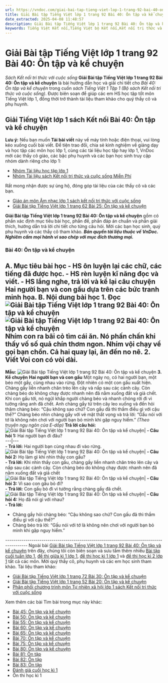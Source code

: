 ```yaml
---
url: https://vndoc.com/giai-bai-tap-tieng-viet-lop-1-trang-92-bai-40-on-tap-va-ke-chuyen-205799
title: Giải Bài tập Tiếng Việt lớp 1 trang 92 Bài 40: Ôn tập và kể chuyện - Sách Kết nối tri thức với cuộc sống - VnDoc.com
date_extracted: 2025-04-08 11:48:57
description: Giải Bài tập Tiếng Việt lớp 1 trang 92 Bài 40: Ôn tập và kể chuyện được biên soạn nhằm giúp các em HS học tập tốt môn Tiếng Việt lớp 1. Mời các bạn tham khảo.
keywords: Tiếng Việt Kết nối,Tiếng Việt bộ Kết nối,Kết nối tri thức và cuộc sống,Giải Tiếng Việt lớp 1 tập 1,Tiếng Việt lớp 1,Giải Tiếng Việt lớp 1 tập 1 Bài 40 Ôn tập và kể chuyện,Giải sách giáo khoa Tiếng Việt lớp 1 Kết nối,Hướng dẫn giải tiếng việt lớp 1 tập 1,giải tiếng việt lớp 1 kết nối,đáp án tiếng việt lớp 1 tập 1 kết nối,Giải Tiếng Việt lớp 1 trang 92 Bài 40 Ôn tập và kể chuyện,Giải bài tập Tiếng Việt lớp 1 trang 92,Bài 40 Ôn tập và kể chuyện
---
```


# Giải Bài tập Tiếng Việt lớp 1 trang 92 Bài 40: Ôn tập và kể chuyện
 _Sách Kết nối tri thức với cuộc sống_
**Giải Bài tập Tiếng Việt lớp 1 trang 92 Bài 40: Ôn tập và kể chuyện** là bài hướng dẫn học và giải chi tiết cho _Bài 40: Ôn tập và kể chuyện_ trong cuốn _sách Tiếng Việt 1 Tập 1 \(Bộ sách Kết nối tri thức và cuộc sống\)_. Được biên soạn để giúp các em HS học tập tốt môn Tiếng Việt lớp 1, đồng thời trở thành tài liệu tham khảo cho quý thầy cô và phụ huynh.
## Giải Tiếng Việt lớp 1 sách Kết nối Bài 40: Ôn tập và kể chuyện
**Lưu ý:** Nếu bạn muốn **Tải bài viết** này về máy tính hoặc điện thoại, vui lòng kéo xuống cuối bài viết.
Để tiện trao đổi, chia sẻ kinh nghiệm về giảng dạy và học tập các môn học lớp 1, cùng các tài liệu học tập hay lớp 1, VnDoc mời các thầy cô giáo, các bậc phụ huynh và các bạn học sinh truy cập nhóm dành riêng cho lớp 1:
  * [Nhóm Tài liệu học tập lớp 1](<https://vndoc.com/goto?q=aHR0cHM6Ly93d3cuZmFjZWJvb2suY29tL2dyb3Vwcy9UYWkubGlldS5ob2MudGFwLmxvcC4xLlZORE9D>)
  * [Nhóm Tài liệu sách Kết nối tri thức và cuộc sống Miễn Phí](</goto?u=aHR0cHM6Ly93d3cuZmFjZWJvb2suY29tL2dyb3Vwcy83OTk5MDkwNDA3NTEwNjEv>)

Rất mong nhận được sự ủng hộ, đóng góp tài liệu của các thầy cô và các bạn.
  * [Giáo án môn Âm nhạc lớp 1 sách kết nối tri thức với cuộc sống](<https://vndoc.com/giao-an-mon-am-nhac-lop-1-sach-ket-noi-tri-thuc-voi-cuoc-song-204346>)
  * [Giải Bài tập Tiếng Việt lớp 1 trang 62 Bài 25: Ôn tập và kể chuyện](<https://vndoc.com/giai-bai-tap-tieng-viet-lop-1-trang-62-bai-25-on-tap-va-ke-chuyen-205784>)

**Giải Bài tập Tiếng Việt lớp 1 trang 92 Bài 40: Ôn tập và kể chuyện** gồm có phần xác định mục tiêu bài học, phần đề, phần đáp án chuẩn và phần giải thích, hướng dẫn trả lời chi tiết cho từng câu hỏi. Mời các bạn học sinh, quý phụ huynh và các thầy cô tham khảo.
_**Bản quyền tài liệu thuộc về VnDoc. Nghiêm cấm mọi hành vi sao chép với mục đích thương mại.**_
### Bài 40: Ôn tập và kể chuyện
**A. Mục tiêu bài học**
\- HS ôn luyện lại các chữ, các tiếng đã được học.
\- HS rèn luyện kĩ năng đọc và viết.
\- HS lắng nghe, trả lời và kể lại câu chuyện Hai người bạn và con gấu dựa trên các bức tranh minh họa.
**B. Nội dung bài học**
**1\. Đọc**
![Giải Bài tập Tiếng Việt lớp 1 trang 92 Bài 40: Ôn tập và kể chuyện](https://i.vdoc.vn/data/image/2020/09/08/giai-bai-tap-tieng-viet-1-sach-ket-noi-trang-92-bai-40-on-tap-va-ke-chuyen-7.jpg)
![Giải Bài tập Tiếng Việt lớp 1 trang 92 Bài 40: Ôn tập và kể chuyện](https://i.vdoc.vn/data/image/2020/09/08/giai-bai-tap-tieng-viet-lop-1-sach-ket-noi-trang-92-bai-40-on-tap-va-ke-chuyen-1.jpg)
**Nhím con ra bãi cỏ tìm cái ăn. Nó phấn chấn khi thấy vố số quả chín thơm ngon. Nhím vội chạy về gọi bạn chồn. Cả hai quay lại, ăn đến no nê.**
**2. Viết**
**Voi con có vòi dài.**  
---  
**Mẫu:**
![Giải Bài tập Tiếng Việt lớp 1 trang 92 Bài 40: Ôn tập và kể chuyện](https://i.vdoc.vn/data/image/2020/09/08/giai-bai-tap-tieng-viet-1-sach-ket-noi-trang-92-bai-40-on-tap-va-ke-chuyen-6.jpg)
**3. Kể chuyện**
**Hai người bạn và con gấu**
Một ngày nọ, có hai người bạn, một béo một gầy, cùng nhau vào rừng. Đột nhiên có một con gấu xuất hiện. Chàng gầy liền nhanh chân trèo lên cây và nấp sau các cành cây. Còn chàng béo do không chạy được nhanh nên đã nằm xuống đất và giả chết.
Khi con gấu tới, nó ngửi khắp người chàng béo và nhanh chóng rời đi vì tưởng rằng anh đã chết. Anh chàng gầy từ trên cây leo xuống và đến hỏi thăm chàng béo: “Cậu không sao chứ? Con gấu đã thì thầm điều gì với cậu thế?”
Chàng béo nhìn chàng gầy với vẻ mặt thất vọng và trả lời: “Gấu nói với tớ là không nên chơi với người bạn bỏ mình khi gặp nguy hiểm.”
 _\(Theo truyện ngụ ngôn của E-dốp\)_
**Trả lời câu hỏi:**
![Giải Bài tập Tiếng Việt lớp 1 trang 92 Bài 40: Ôn tập và kể chuyện](https://i.vdoc.vn/data/image/2020/09/08/giai-bai-tap-tieng-viet-lop-1-sach-ket-noi-trang-92-bai-40-on-tap-va-ke-chuyen-2.jpg)| **\- Câu hỏi 1:** Hai người bạn đi đâu?  
---|---  
**\- Trả lời:** Hai người bạn cùng nhau đi vào rừng.  
![Giải Bài tập Tiếng Việt lớp 1 trang 92 Bài 40: Ôn tập và kể chuyện](https://i.vdoc.vn/data/image/2020/09/08/giai-bai-tap-tieng-viet-lop-1-sach-ket-noi-trang-92-bai-40-on-tap-va-ke-chuyen-3.jpg)| **\- Câu hỏi 2:** Họ làm gì khi nhìn thấy con gấu?  
**\- Trả lời:** Khi nhìn thấy con gấu, chàng gầy liền nhanh chân trèo lên cây và nấp sau các cành cây. Còn chàng béo do không chạy được nhanh nên đã nằm xuống đất và giả chết  
![Giải Bài tập Tiếng Việt lớp 1 trang 92 Bài 40: Ôn tập và kể chuyện](https://i.vdoc.vn/data/image/2020/09/08/giai-bai-tap-tieng-viet-lop-1-sach-ket-noi-trang-92-bai-40-on-tap-va-ke-chuyen-4.jpg)| **\- Câu hỏi 3:** Vì sao con gấu bỏ đi?  
**\- Trả lời:** Con gấu bỏ đi vì tưởng rằng chàng gầy đã chết.  
![Giải Bài tập Tiếng Việt lớp 1 trang 92 Bài 40: Ôn tập và kể chuyện](https://i.vdoc.vn/data/image/2020/09/08/giai-bai-tap-tieng-viet-lop-1-sach-ket-noi-trang-92-bai-40-on-tap-va-ke-chuyen-5.jpg)| **\- Câu hỏi 4:** Họ đã nói gì với nhau?  
**\- Trả lời:**
  * Chàng gầy hỏi chàng béo: “Cậu không sao chứ? Con gấu đã thì thầm điều gì với cậu thế?”
  * Chàng béo trả lời: “Gấu nói với tớ là không nên chơi với người bạn bỏ mình khi gặp nguy hiểm.”

\-----------------------------------------------------------------------------------------
Ngoài bài [Giải Bài tập Tiếng Việt lớp 1 trang 92 Bài 40: Ôn tập và kể chuyện](<https://vndoc.com/giai-bai-tap-tieng-viet-lop-1-trang-92-bai-40-on-tap-va-ke-chuyen-205799>) trên đây, chúng tôi còn biên soạn và sưu tầm thêm nhiều [Bài tập cuối tuần lớp 1](<https://vndoc.com/bai-tap-cuoi-tuan-lop1>), [đề thi giữa kì 1 lớp 1](<https://vndoc.com/de-thi-giua-ki-1-lop1>), [đề thi học kì 1 lớp 1](<https://vndoc.com/de-thi-hoc-ki-1-lop1>) và [đề thi học kì 2 lớp 1](<https://vndoc.com/de-thi-hoc-ki-2-lop1>) tất cả các môn. Mời quý thầy cô, phụ huynh và các em học sinh tham khảo.
Tài liệu tham khảo:
  * [Giải Bài tập Tiếng Việt lớp 1 trang 72 Bài 30: Ôn tập và kể chuyện](<https://vndoc.com/giai-bai-tap-tieng-viet-lop-1-trang-72-bai-30-on-tap-va-ke-chuyen-205790>)
  * [Giải Bài tập Tiếng Việt lớp 1 trang 52 Bài 20: Ôn tập và kể chuyện](<https://vndoc.com/giai-bai-tap-tieng-viet-lop-1-trang-52-bai-20-on-tap-va-ke-chuyen-205774>)
  * [Phân phối chương trình môn Tự nhiên xã hội lớp 1 sách Kết nối tri thức với cuộc sống](<https://vndoc.com/phan-phoi-chuong-trinh-mon-tu-nhien-xa-hoi-lop-1-sach-ket-noi-tri-thuc-voi-cuoc-song-204366>)

Xem thêm các bài Tìm bài trong mục này khác:
  * [Bài 45: Ôn tập và kể chuyện](</giai-bai-tap-tieng-viet-lop-1-trang-102-bai-45-on-tap-va-ke-chuyen-205800>)
  * [Bài 50: Ôn tập và kể chuyện](</giai-bai-tap-tieng-viet-lop-1-trang-112-bai-50-on-tap-va-ke-chuyen-222446>)
  * [Bài 55: Ôn tập và kể chuyện](</giai-bai-tap-tieng-viet-lop-1-trang-122-bai-55-on-tap-va-ke-chuyen-222448>)
  * [Bài 60: Ôn tập và kể chuyện](</giai-bai-tap-tieng-viet-lop-1-trang-132-bai-60-on-tap-va-ke-chuyen-222453>)
  * [Bài 65: Ôn tập và kể chuyện](</giai-bai-tap-tieng-viet-lop-1-trang-142-bai-65-on-tap-va-ke-chuyen-222454>)
  * [Bài 70: Ôn tập và kể chuyện](</giai-bai-tap-tieng-viet-lop-1-trang-152-bai-70-on-tap-va-ke-chuyen-222456>)
  * [Bài 75: Ôn tập và kể chuyện](</giai-bai-tap-tieng-viet-lop-1-trang-162-bai-75-on-tap-va-ke-chuyen-222457>)
  * [Bài 80: Ôn tập và kể chuyện](</giai-tieng-viet-1-trang-172-173-bai-80-on-tap-va-ke-chuyen-234992>)
  * [Bài 81: Ôn tập](</giai-tieng-viet-1-trang-174-175-bai-81-on-tap-235010>)
  * [Bài 82: Ôn tập](</giai-tieng-viet-1-trang-176-177-bai-82-on-tap-235040>)
  * [Bài 83: Ôn tập](</giai-tieng-viet-1-trang-178-179-bai-83-on-tap-235058>)
  * [Đánh giá cuối học kì 1](</giai-tieng-viet-1-trang-180-181-danh-gia-cuoi-hoc-ki-1-235086>)
  * Ôn thi học kì 1

